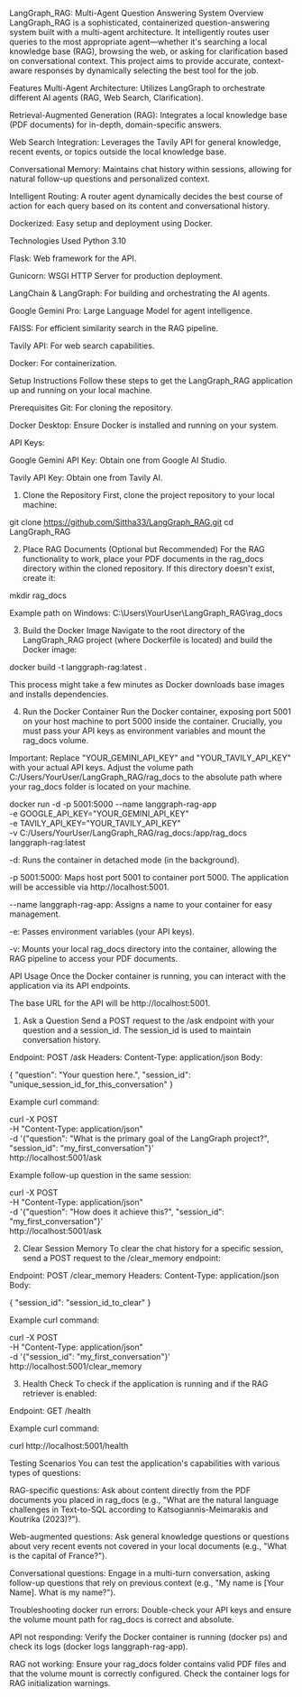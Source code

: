 LangGraph_RAG: Multi-Agent Question Answering System
Overview
LangGraph_RAG is a sophisticated, containerized question-answering system built with a multi-agent architecture. It intelligently routes user queries to the most appropriate agent—whether it's searching a local knowledge base (RAG), browsing the web, or asking for clarification based on conversational context. This project aims to provide accurate, context-aware responses by dynamically selecting the best tool for the job.

Features
Multi-Agent Architecture: Utilizes LangGraph to orchestrate different AI agents (RAG, Web Search, Clarification).

Retrieval-Augmented Generation (RAG): Integrates a local knowledge base (PDF documents) for in-depth, domain-specific answers.

Web Search Integration: Leverages the Tavily API for general knowledge, recent events, or topics outside the local knowledge base.

Conversational Memory: Maintains chat history within sessions, allowing for natural follow-up questions and personalized context.

Intelligent Routing: A router agent dynamically decides the best course of action for each query based on its content and conversational history.

Dockerized: Easy setup and deployment using Docker.

Technologies Used
Python 3.10

Flask: Web framework for the API.

Gunicorn: WSGI HTTP Server for production deployment.

LangChain & LangGraph: For building and orchestrating the AI agents.

Google Gemini Pro: Large Language Model for agent intelligence.

FAISS: For efficient similarity search in the RAG pipeline.

Tavily API: For web search capabilities.

Docker: For containerization.

Setup Instructions
Follow these steps to get the LangGraph_RAG application up and running on your local machine.

Prerequisites
Git: For cloning the repository.

Docker Desktop: Ensure Docker is installed and running on your system.

API Keys:

Google Gemini API Key: Obtain one from Google AI Studio.

Tavily API Key: Obtain one from Tavily AI.

1. Clone the Repository
First, clone the project repository to your local machine:

git clone https://github.com/Sittha33/LangGraph_RAG.git
cd LangGraph_RAG

2. Place RAG Documents (Optional but Recommended)
For the RAG functionality to work, place your PDF documents in the rag_docs directory within the cloned repository. If this directory doesn't exist, create it:

mkdir rag_docs

Example path on Windows: C:\Users\YourUser\LangGraph_RAG\rag_docs

3. Build the Docker Image
Navigate to the root directory of the LangGraph_RAG project (where Dockerfile is located) and build the Docker image:

docker build -t langgraph-rag:latest .

This process might take a few minutes as Docker downloads base images and installs dependencies.

4. Run the Docker Container
Run the Docker container, exposing port 5001 on your host machine to port 5000 inside the container. Crucially, you must pass your API keys as environment variables and mount the rag_docs volume.

Important: Replace "YOUR_GEMINI_API_KEY" and "YOUR_TAVILY_API_KEY" with your actual API keys. Adjust the volume path C:/Users/YourUser/LangGraph_RAG/rag_docs to the absolute path where your rag_docs folder is located on your machine.

docker run -d -p 5001:5000 --name langgraph-rag-app \
  -e GOOGLE_API_KEY="YOUR_GEMINI_API_KEY" \
  -e TAVILY_API_KEY="YOUR_TAVILY_API_KEY" \
  -v C:/Users/YourUser/LangGraph_RAG/rag_docs:/app/rag_docs \
  langgraph-rag:latest

-d: Runs the container in detached mode (in the background).

-p 5001:5000: Maps host port 5001 to container port 5000. The application will be accessible via http://localhost:5001.

--name langgraph-rag-app: Assigns a name to your container for easy management.

-e: Passes environment variables (your API keys).

-v: Mounts your local rag_docs directory into the container, allowing the RAG pipeline to access your PDF documents.

API Usage
Once the Docker container is running, you can interact with the application via its API endpoints.

The base URL for the API will be http://localhost:5001.

1. Ask a Question
Send a POST request to the /ask endpoint with your question and a session_id. The session_id is used to maintain conversation history.

Endpoint: POST /ask
Headers: Content-Type: application/json
Body:

{
  "question": "Your question here.",
  "session_id": "unique_session_id_for_this_conversation"
}

Example curl command:

curl -X POST \
     -H "Content-Type: application/json" \
     -d '{"question": "What is the primary goal of the LangGraph project?", "session_id": "my_first_conversation"}' \
     http://localhost:5001/ask

Example follow-up question in the same session:

curl -X POST \
     -H "Content-Type: application/json" \
     -d '{"question": "How does it achieve this?", "session_id": "my_first_conversation"}' \
     http://localhost:5001/ask

2. Clear Session Memory
To clear the chat history for a specific session, send a POST request to the /clear_memory endpoint:

Endpoint: POST /clear_memory
Headers: Content-Type: application/json
Body:

{
  "session_id": "session_id_to_clear"
}

Example curl command:

curl -X POST \
     -H "Content-Type: application/json" \
     -d '{"session_id": "my_first_conversation"}' \
     http://localhost:5001/clear_memory

3. Health Check
To check if the application is running and if the RAG retriever is enabled:

Endpoint: GET /health

Example curl command:

curl http://localhost:5001/health

Testing Scenarios
You can test the application's capabilities with various types of questions:

RAG-specific questions: Ask about content directly from the PDF documents you placed in rag_docs (e.g., "What are the natural language challenges in Text-to-SQL according to Katsogiannis-Meimarakis and Koutrika (2023)?").

Web-augmented questions: Ask general knowledge questions or questions about very recent events not covered in your local documents (e.g., "What is the capital of France?").

Conversational questions: Engage in a multi-turn conversation, asking follow-up questions that rely on previous context (e.g., "My name is [Your Name]. What is my name?").

Troubleshooting
docker run errors: Double-check your API keys and ensure the volume mount path for rag_docs is correct and absolute.

API not responding: Verify the Docker container is running (docker ps) and check its logs (docker logs langgraph-rag-app).

RAG not working: Ensure your rag_docs folder contains valid PDF files and that the volume mount is correctly configured. Check the container logs for RAG initialization warnings.
